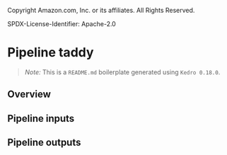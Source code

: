 Copyright Amazon.com, Inc. or its affiliates. All Rights Reserved.

SPDX-License-Identifier: Apache-2.0

# Pipeline taddy

> *Note:* This is a `README.md` boilerplate generated using `Kedro 0.18.0`.

## Overview

<!---
Please describe your modular pipeline here.
-->

## Pipeline inputs

<!---
The list of pipeline inputs.
-->

## Pipeline outputs

<!---
The list of pipeline outputs.
-->
